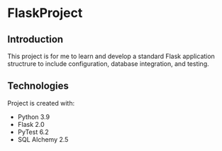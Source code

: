 # FlaskProject

## Introduction
This project is for me to learn and develop a standard Flask application structrure to include configuration, database integration, and testing.

## Technologies
Project is created with:
* Python 3.9
* Flask 2.0
* PyTest 6.2
* SQL Alchemy 2.5
